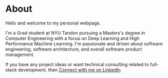 # About

Hello and welcome to my personal webpage.

I'm a Grad student at NYU Tandon pursuing a Masters's degree in Computer Engineering with a focus on Deep Learning and High Performance Machine Learning. I'm passionate and driven about software engineering, software architecture, and overall software product management.

If you have any project ideas or want technical consulting related to full-stack development, then [Connect with me on LinkedIn](https://www.linkedin.com/in/shashvatshah9/)
